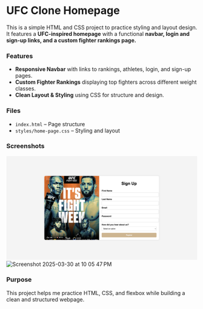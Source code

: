 # UFC Clone Homepage  

This is a simple HTML and CSS project to practice styling and layout design. It features a **UFC-inspired homepage** with a functional **navbar, login and sign-up links, and a custom fighter rankings page.**  

### Features  
- **Responsive Navbar** with links to rankings, athletes, login, and sign-up pages.  
- **Custom Fighter Rankings** displaying top fighters across different weight classes.  
- **Clean Layout & Styling** using CSS for structure and design.  

### Files  
- `index.html` – Page structure  
- `styles/home-page.css` – Styling and layout

### Screenshots
![Screenshot Description](https://github.com/Stevenwu33/UFC-Home-Page/blob/main/ufc%20login.png?raw=true)
![Screenshot 2025-03-30 at 10 05 47 PM](https://github.com/user-attachments/assets/9ec69f51-01ee-476a-ac69-6275076001b8)



### Purpose  
This project helps me practice HTML, CSS, and flexbox while building a clean and structured webpage.
